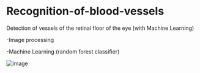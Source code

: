 # Recognition-of-blood-vessels
Detection of vessels of the retinal floor of the eye (with Machine Learning)

-Image processing

-Machine Learning (random forest classifier)

![image](https://user-images.githubusercontent.com/77066408/169513598-f004ced6-ae6f-4e53-805e-570d3f460d88.png)
